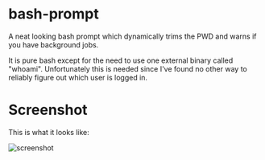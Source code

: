 # bash-prompt
A neat looking bash prompt which dynamically trims the PWD and warns if you have background jobs.

It is pure bash except for the need to use one external binary called "whoami". Unfortunately this is needed since I've found no other way to reliably figure out which user is logged in.

# Screenshot
This is what it looks like:

![screenshot](https://raw.githubusercontent.com/onelittlehope/bash-prompt/master/bash_prompt.png)
